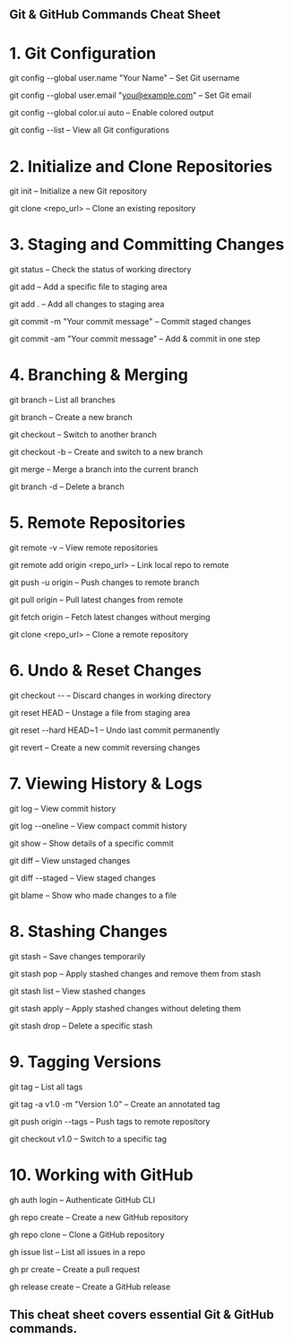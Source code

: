 ## Git & GitHub Commands Cheat Sheet

# 1. Git Configuration

git config --global user.name "Your Name" – Set Git username

git config --global user.email "you@example.com" – Set Git email

git config --global color.ui auto – Enable colored output

git config --list – View all Git configurations

# 2. Initialize and Clone Repositories

git init – Initialize a new Git repository

git clone <repo_url> – Clone an existing repository

# 3. Staging and Committing Changes

git status – Check the status of working directory

git add <file> – Add a specific file to staging area

git add . – Add all changes to staging area

git commit -m "Your commit message" – Commit staged changes

git commit -am "Your commit message" – Add & commit in one step

# 4. Branching & Merging

git branch – List all branches

git branch <branch-name> – Create a new branch

git checkout <branch-name> – Switch to another branch

git checkout -b <branch-name> – Create and switch to a new branch

git merge <branch-name> – Merge a branch into the current branch

git branch -d <branch-name> – Delete a branch

# 5. Remote Repositories

git remote -v – View remote repositories

git remote add origin <repo_url> – Link local repo to remote

git push -u origin <branch-name> – Push changes to remote branch

git pull origin <branch-name> – Pull latest changes from remote

git fetch origin – Fetch latest changes without merging

git clone <repo_url> – Clone a remote repository

# 6. Undo & Reset Changes

git checkout -- <file> – Discard changes in working directory

git reset HEAD <file> – Unstage a file from staging area

git reset --hard HEAD~1 – Undo last commit permanently

git revert <commit-hash> – Create a new commit reversing changes

# 7. Viewing History & Logs

git log – View commit history

git log --oneline – View compact commit history

git show <commit-hash> – Show details of a specific commit

git diff – View unstaged changes

git diff --staged – View staged changes

git blame <file> – Show who made changes to a file

# 8. Stashing Changes

git stash – Save changes temporarily

git stash pop – Apply stashed changes and remove them from stash

git stash list – View stashed changes

git stash apply – Apply stashed changes without deleting them

git stash drop – Delete a specific stash

# 9. Tagging Versions

git tag – List all tags

git tag -a v1.0 -m "Version 1.0" – Create an annotated tag

git push origin --tags – Push tags to remote repository

git checkout v1.0 – Switch to a specific tag

# 10. Working with GitHub

gh auth login – Authenticate GitHub CLI

gh repo create <repo-name> – Create a new GitHub repository

gh repo clone <repo> – Clone a GitHub repository

gh issue list – List all issues in a repo

gh pr create – Create a pull request

gh release create <tag> – Create a GitHub release

## This cheat sheet covers essential Git & GitHub commands.
